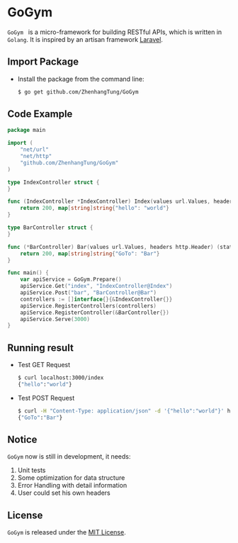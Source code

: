 # GoGym

```GoGym ``` is a micro-framework for building RESTful APIs, which is written in ```Golang```. It is inspired by an artisan framework [Laravel](https://laravel.com/).

## Import Package
* Install the package from the command line: 

	```bash
	$ go get github.com/ZhenhangTung/GoGym
	```

## Code Example

```go
package main

import (
    "net/url"
    "net/http"
    "github.com/ZhenhangTung/GoGym"
)

type IndexController struct {
}

func (IndexController *IndexController) Index(values url.Values, headers http.Header) (statusCode int, response interface{}) {
	return 200, map[string]string{"hello": "world"}
}

type BarController struct {
}

func (*BarController) Bar(values url.Values, headers http.Header) (statusCode int, response interface{}) {
	return 200, map[string]string{"GoTo": "Bar"}
}

func main() {
	var apiService = GoGym.Prepare()
	apiService.Get("index", "IndexController@Index")
	apiService.Post("bar", "BarController@Bar")
	controllers := []interface{}{&IndexController{}}
	apiService.RegisterControllers(controllers)
	apiService.RegisterController(&BarController{})
	apiService.Serve(3000)
}
```

## Running result
* Test GET Request

	```bash
	$ curl localhost:3000/index
	{"hello":"world"}
	```

* Test POST Request

	```bash
	$ curl -H "Content-Type: application/json" -d '{"hello":"world"}' http://localhost:3000/bar
	{"GoTo":"Bar"}
	```

## Notice
```GoGym``` now is still in development, it needs:

1. Unit tests
2. Some optimization for data structure
3. Error Handling with detail information
4. User could set his own headers

## License

`GoGym` is released under the [MIT License](http://opensource.org/licenses/MIT).